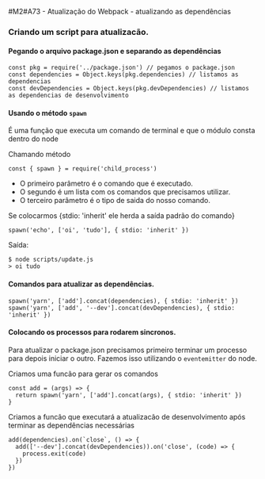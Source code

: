 #M2#A73 - Atualização do Webpack - atualizando as dependências

### Criando um script para atualizacão.

#### Pegando o arquivo package.json e separando as dependências

```
const pkg = require('../package.json') // pegamos o package.json
const dependencies = Object.keys(pkg.dependencies) // listamos as dependencias
const devDependencies = Object.keys(pkg.devDependencies) // listamos as dependencias de desenvolvimento
```

#### Usando o método `spawn`
É uma função que executa um comando de terminal e que o módulo consta dentro do node

Chamando método
```
const { spawn } = require('child_process')
```

- O primeiro parâmetro é o comando que é executado.
- O segundo é um lista com os comandos que precisamos utilizar.
- O terceiro parâmetro é o tipo de saida do nosso comando.

Se colocarmos {stdio: 'inherit' ele herda a saída padrão do comando}

```
spawn('echo', ['oi', 'tudo'], { stdio: 'inherit' })
```

Saída:
```
$ node scripts/update.js
> oi tudo

```

#### Comandos para atualizar as dependências.
```
spawn('yarn', ['add'].concat(dependencies), { stdio: 'inherit' })
spawn('yarn', ['add', '--dev'].concat(devDependencies), { stdio: 'inherit' })
```

#### Colocando os processos para rodarem sincronos.

Para atualizar o package.json precisamos primeiro terminar um processo para depois iniciar o outro. Fazemos isso utilizando o `eventemitter` do node.

Criamos uma funcão para gerar os comandos
```
const add = (args) => {
  return spawn('yarn', ['add'].concat(args), { stdio: 'inherit' })
}
```

Criamos a funcão que executará a atualizacão de desenvolvimento após terminar as dependências necessárias
```
add(dependencies).on(`close`, () => {
  add(['--dev'].concat(devDependencies)).on('close', (code) => {
    process.exit(code)
  })
})
```



